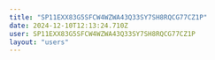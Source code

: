 ```yaml
---
title: "SP11EXX83G5SFCW4WZWA43Q33SY7SH8RQCG77CZ1P"
date: 2024-12-10T12:13:24.710Z
user: SP11EXX83G5SFCW4WZWA43Q33SY7SH8RQCG77CZ1P
layout: "users"
---
```

    
